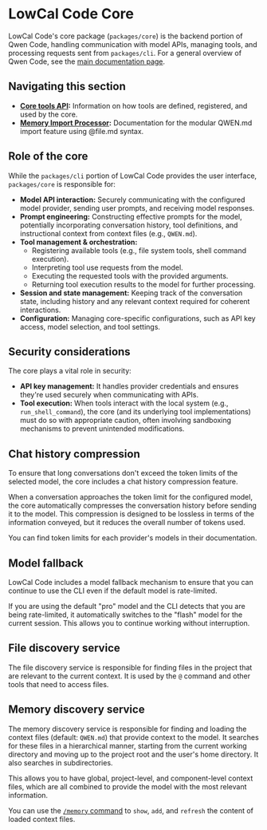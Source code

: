 # LowCal Code Core

LowCal Code's core package (`packages/core`) is the backend portion of Qwen Code, handling communication with model APIs, managing tools, and processing requests sent from `packages/cli`. For a general overview of Qwen Code, see the [main documentation page](../index.md).

## Navigating this section

- **[Core tools API](./tools-api.md):** Information on how tools are defined, registered, and used by the core.
- **[Memory Import Processor](./memport.md):** Documentation for the modular QWEN.md import feature using @file.md syntax.

## Role of the core

While the `packages/cli` portion of LowCal Code provides the user interface, `packages/core` is responsible for:

- **Model API interaction:** Securely communicating with the configured model provider, sending user prompts, and receiving model responses.
- **Prompt engineering:** Constructing effective prompts for the model, potentially incorporating conversation history, tool definitions, and instructional context from context files (e.g., `QWEN.md`).
- **Tool management & orchestration:**
  - Registering available tools (e.g., file system tools, shell command execution).
  - Interpreting tool use requests from the model.
  - Executing the requested tools with the provided arguments.
  - Returning tool execution results to the model for further processing.
- **Session and state management:** Keeping track of the conversation state, including history and any relevant context required for coherent interactions.
- **Configuration:** Managing core-specific configurations, such as API key access, model selection, and tool settings.

## Security considerations

The core plays a vital role in security:

- **API key management:** It handles provider credentials and ensures they're used securely when communicating with APIs.
- **Tool execution:** When tools interact with the local system (e.g., `run_shell_command`), the core (and its underlying tool implementations) must do so with appropriate caution, often involving sandboxing mechanisms to prevent unintended modifications.

## Chat history compression

To ensure that long conversations don't exceed the token limits of the selected model, the core includes a chat history compression feature.

When a conversation approaches the token limit for the configured model, the core automatically compresses the conversation history before sending it to the model. This compression is designed to be lossless in terms of the information conveyed, but it reduces the overall number of tokens used.

You can find token limits for each provider's models in their documentation.

## Model fallback

LowCal Code includes a model fallback mechanism to ensure that you can continue to use the CLI even if the default model is rate-limited.

If you are using the default "pro" model and the CLI detects that you are being rate-limited, it automatically switches to the "flash" model for the current session. This allows you to continue working without interruption.

## File discovery service

The file discovery service is responsible for finding files in the project that are relevant to the current context. It is used by the `@` command and other tools that need to access files.

## Memory discovery service

The memory discovery service is responsible for finding and loading the context files (default: `QWEN.md`) that provide context to the model. It searches for these files in a hierarchical manner, starting from the current working directory and moving up to the project root and the user's home directory. It also searches in subdirectories.

This allows you to have global, project-level, and component-level context files, which are all combined to provide the model with the most relevant information.

You can use the [`/memory` command](../cli/commands.md) to `show`, `add`, and `refresh` the content of loaded context files.
